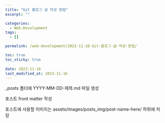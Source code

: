 ```yaml
---
title: "Git 블로그 글 작성 방법"
excerpt: ""

categories:
  - Web-Development
tags:
  - []

permalink: /web-development/2023-11-16-Git-블로그-글-작성-방법/

toc: true
toc_sticky: true
 
date: 2023-11-16
last_modified_at: 2023-11-16
---
```


_posts 폴더에 YYYY-MM-DD-제목.md 파일 생성

포스트 front matter 작성

포스트에 사용할 이미지는 assets/images/posts_img/post-name-here/ 하위에 저장

